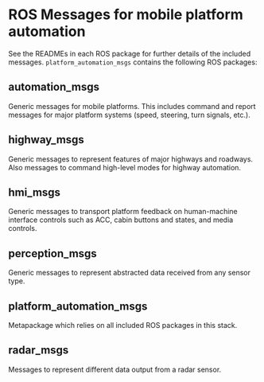 # ROS Messages for mobile platform automation #

See the READMEs in each ROS package for further details of the included messages.
`platform_automation_msgs` contains the following ROS packages:

## automation_msgs ##

Generic messages for mobile platforms. This includes command and report messages for major platform systems (speed, steering, turn signals, etc.).

## highway_msgs ##

Generic messages to represent features of major highways and roadways. Also messages to command high-level modes for highway automation.

## hmi_msgs ##

Generic messages to transport platform feedback on human-machine interface controls such as ACC, cabin buttons and states, and media controls.

## perception_msgs ##

Generic messages to represent abstracted data received from any sensor type.

## platform_automation_msgs ##

Metapackage which relies on all included ROS packages in this stack.

## radar_msgs ##

Messages to represent different data output from a radar sensor.

